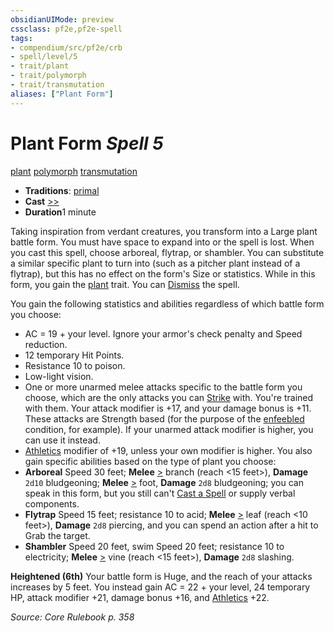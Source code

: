 ```yaml
---
obsidianUIMode: preview
cssclass: pf2e,pf2e-spell
tags:
- compendium/src/pf2e/crb
- spell/level/5
- trait/plant
- trait/polymorph
- trait/transmutation
aliases: ["Plant Form"]
---
```

# Plant Form *Spell 5*   
[plant](../../rules/traits/plant.md)  [polymorph](../../rules/traits/polymorph.md)  [transmutation](../../rules/traits/transmutation.md)  

- **Traditions**: [primal](../../rules/traits/primal.md)
- **Cast** [>>](../../rules/core-rulebook/chapter-9-playing-the-game.md#Actions "Two-Action") 
- **Duration**1 minute

Taking inspiration from verdant creatures, you transform into a Large plant battle form. You must have space to expand into or the spell is lost. When you cast this spell, choose arboreal, flytrap, or shambler. You can substitute a similar specific plant to turn into (such as a pitcher plant instead of a flytrap), but this has no effect on the form's Size or statistics. While in this form, you gain the [plant](../../rules/traits/plant.md) trait. You can [Dismiss](../../rules/actions/dismiss.md) the spell.

You gain the following statistics and abilities regardless of which battle form you choose:

- AC = 19 + your level. Ignore your armor's check penalty and Speed reduction.
- 12 temporary Hit Points.
- Resistance 10 to poison.
- Low-light vision.
- One or more unarmed melee attacks specific to the battle form you choose, which are the only attacks you can [Strike](../../rules/actions/strike.md) with. You're trained with them. Your attack modifier is +17, and your damage bonus is +11. These attacks are Strength based (for the purpose of the [enfeebled](../../rules/conditions.md#Enfeebled) condition, for example). If your unarmed attack modifier is higher, you can use it instead.
- [Athletics](../skills.md#Athletics) modifier of +19, unless your own modifier is higher. You also gain specific abilities based on the type of plant you choose:
- **Arboreal** Speed 30 feet; **Melee** [>](../../rules/core-rulebook/chapter-9-playing-the-game.md#Actions "Single Action") branch (reach <15 feet>), **Damage** `2d10` bludgeoning; **Melee** [>](../../rules/core-rulebook/chapter-9-playing-the-game.md#Actions "Single Action") foot, **Damage** `2d8` bludgeoning; you can speak in this form, but you still can't [Cast a Spell](../../rules/actions/cast-a-spell.md) or supply verbal components.
- **Flytrap** Speed 15 feet; resistance 10 to acid; **Melee** [>](../../rules/core-rulebook/chapter-9-playing-the-game.md#Actions "Single Action") leaf (reach <10 feet>), **Damage** `2d8` piercing, and you can spend an action after a hit to Grab the target.
- **Shambler** Speed 20 feet, swim Speed 20 feet; resistance 10 to electricity; **Melee** [>](../../rules/core-rulebook/chapter-9-playing-the-game.md#Actions "Single Action") vine (reach <15 feet>), **Damage** `2d8` slashing.

**Heightened (6th)** Your battle form is Huge, and the reach of your attacks increases by 5 feet. You instead gain AC = 22 + your level, 24 temporary HP, attack modifier +21, damage bonus +16, and [Athletics](../skills.md#Athletics) +22.

*Source: Core Rulebook p. 358*